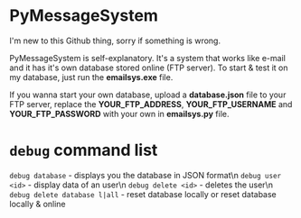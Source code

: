 # PyMessageSystem

I'm new to this Github thing, sorry if something is wrong.

PyMessageSystem is self-explanatory. 
It's a system that works like e-mail and it has it's own database stored online (FTP server).
To start & test it on my database, just run the **emailsys.exe** file.

If you wanna start your own database, upload a **database.json** file to your FTP server, replace the **YOUR_FTP_ADDRESS**, **YOUR_FTP_USERNAME** and **YOUR_FTP_PASSWORD** with your own in **emailsys.py** file.

# `debug` command list
`debug database` - displays you the database in JSON format\n
`debug user <id>` - display data of an user\n
`debug delete <id>` - deletes the user\n
`debug delete database l|all` - reset database locally or reset database locally & online
